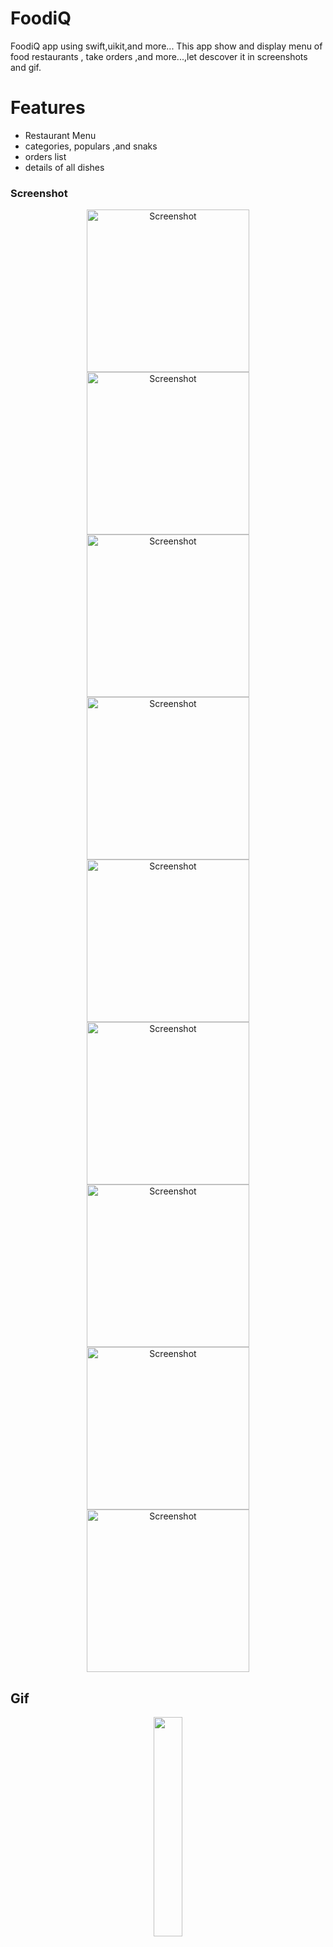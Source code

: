 # FoodiQ
 FoodiQ app using swift,uikit,and more...
This app show and display menu of food restaurants , take orders ,and more...,let descover it in screenshots and gif.
# Features
  - Restaurant Menu
  - categories, populars ,and snaks
  - orders list
  - details of all dishes 



 ### Screenshot

 <div align="center">
  
  <img width="260" alt="Screenshot " src="https://github.com/MohamedAboElsaud/FoodiQ/blob/main/Assets/Simulator%20Screenshot%20-%20iPhone%2014%20Pro%20-%202025-01-28%20at%2018.50.50-compressed.jpeg">
  <img width="260" alt="Screenshot " src="https://github.com/MohamedAboElsaud/FoodiQ/blob/main/Assets/Simulator%20Screenshot%20-%20iPhone%2014%20Pro%20-%202025-01-28%20at%2018.50.56-compressed.jpeg">
  <img width="260" alt="Screenshot " src="https://github.com/MohamedAboElsaud/FoodiQ/blob/main/Assets/Simulator%20Screenshot%20-%20iPhone%2014%20Pro%20-%202025-01-28%20at%2018.51.16-compressed.jpeg">
  <img width="260" alt="Screenshot " src="https://github.com/MohamedAboElsaud/FoodiQ/blob/main/Assets/Simulator%20Screenshot%20-%20iPhone%2014%20Pro%20-%202025-01-28%20at%2018.51.24-compressed.jpeg">
  <img width="260" alt="Screenshot " src="https://github.com/MohamedAboElsaud/FoodiQ/blob/main/Assets/Simulator%20Screenshot%20-%20iPhone%2014%20Pro%20-%202025-01-28%20at%2018.51.41-compressed.jpeg">
 <img width="260" alt="Screenshot " src="https://github.com/MohamedAboElsaud/FoodiQ/blob/main/Assets/Simulator%20Screenshot%20-%20iPhone%2014%20Pro%20-%202025-01-28%20at%2018.53.23-compressed.jpeg">
 <img width="260" alt="Screenshot " src="https://github.com/MohamedAboElsaud/FoodiQ/blob/main/Assets/Simulator%20Screenshot%20-%20iPhone%2014%20Pro%20-%202025-01-28%20at%2018.53.36-compressed.jpeg">
 <img width="260" alt="Screenshot " src="https://github.com/MohamedAboElsaud/FoodiQ/blob/main/Assets/Simulator%20Screenshot%20-%20iPhone%2014%20Pro%20-%202025-01-28%20at%2018.54.05-compressed.jpeg">
  <img width="260" alt="Screenshot " src="https://github.com/MohamedAboElsaud/FoodiQ/blob/main/Assets/Simulator%20Screenshot%20-%20iPhone%2014%20Pro%20-%202025-01-28%20at%2018.54.14-compressed.jpeg">
</div>

## Gif
 <div align="center">
    <img width="30%"  src="Assets/video_demo.gif">
  </div>

# Installation
Clone the repository
```sh
$ git clone https://github.com/mohamedaboelsaud/FoodiQ.git
$ cd PitchPerfect
```

Open the file `FoodiQ.xcodeproj` using Xcode 
Click on the play button at the top left corner to build and run the project
